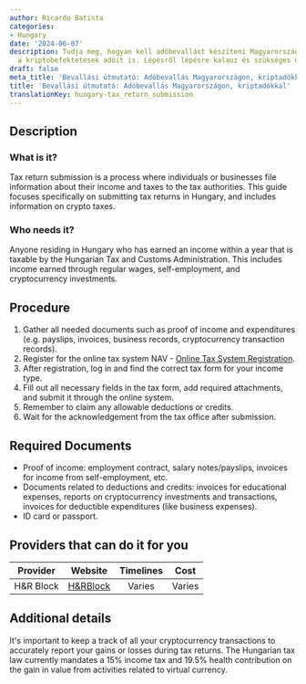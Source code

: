 ```yaml
---
author: Ricardo Batista
categories:
- Hungary
date: '2024-06-07'
description: Tudja meg, hogyan kell adóbevallást készíteni Magyarországon, beleértve
  a kriptobefektetések adóit is. Lépésről lépésre kalauz és szükséges dokumentumok.
draft: false
meta_title: 'Bevallási útmutató: Adóbevallás Magyarországon, kriptadókkal'
title: 'Bevallási útmutató: Adóbevallás Magyarországon, kriptadókkal'
translationKey: hungary-tax_return_submission
---
```



## Description
### What is it?
Tax return submission is a process where individuals or businesses file information about their income and taxes to the tax authorities. This guide focuses specifically on submitting tax returns in Hungary, and includes information on crypto taxes.

### Who needs it?
Anyone residing in Hungary who has earned an income within a year that is taxable by the Hungarian Tax and Customs Administration. This includes income earned through regular wages, self-employment, and cryptocurrency investments.

## Procedure
1. Gather all needed documents such as proof of income and expenditures (e.g. payslips, invoices, business records, cryptocurrency transaction records).
2. Register for the online tax system NAV - [Online Tax System Registration](https://nav.gov.hu/nav/ugyfelszolgalatok/elektronikus_e_adozas).
3. After registration, log in and find the correct tax form for your income type.
4. Fill out all necessary fields in the tax form, add required attachments, and submit it through the online system.
5. Remember to claim any allowable deductions or credits.
6. Wait for the acknowledgement from the tax office after submission.

## Required Documents
- Proof of income: employment contract, salary notes/payslips, invoices for income from self-employment, etc.
- Documents related to deductions and credits: invoices for educational expenses, reports on cryptocurrency investments and transactions, invoices for deductible expenditures (like business expenses).
- ID card or passport.

## Providers that can do it for you

| Provider        |     Website     |     Timelines    |       Cost      |
| --------------- | --------------- |  :-------------: | :-------------: |
| H&R Block      | [H&RBlock](https://www.hrblock.com/) |      Varies      | Varies       |

## Additional details
It's important to keep a track of all your cryptocurrency transactions to accurately report your gains or losses during tax returns. The Hungarian tax law currently mandates a 15% income tax and 19.5% health contribution on the gain in value from activities related to virtual currency.
